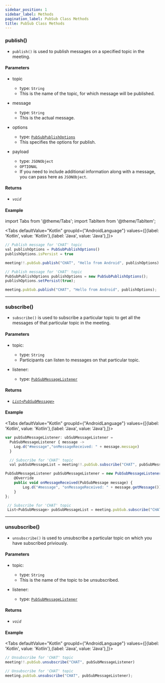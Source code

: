 ```yaml
---
sidebar_position: 1
sidebar_label: Methods
pagination_label: PubSub Class Methods
title: PubSub Class Methods
---
```


<div class="sdk-api-ref-only-h4">

### publish()

- `publish()` is used to publish messages on a specified topic in the meeting.

#### Parameters

- topic

  - type: `String`
  - This is the name of the topic, for which message will be published.

- message

  - type: `String`
  - This is the actual message.

- options
  - type: [`PubSubPublishOptions`](pubsub-publish-options-class)
  - This specifies the options for publish.

- payload

  - type: `JSONObject`
  - `OPTIONAL`
  - If you need to include additional information along with a message, you can pass here as `JSONObject`. 

#### Returns

- _`void`_

#### Example

import Tabs from '@theme/Tabs';
import TabItem from '@theme/TabItem';

<Tabs
defaultValue="Kotlin"
groupId={"AndroidLanguage"}
values={[{label: 'Kotlin', value: 'Kotlin'},{label: 'Java', value: 'Java'},]}>

<TabItem value="Kotlin">

```js
// Publish message for 'CHAT' topic
val publishOptions = PubSubPublishOptions()
publishOptions.isPersist = true

meeting!!.pubSub.publish("CHAT", "Hello from Android", publishOptions)
```

</TabItem>

<TabItem value="Java">

```js
// Publish message for 'CHAT' topic
PubSubPublishOptions publishOptions = new PubSubPublishOptions();
publishOptions.setPersist(true);

meeting.pubSub.publish("CHAT", "Hello from Android", publishOptions);
```

</TabItem>

</Tabs>

---

### subscribe()

- `subscribe()` is used to subscribe a particular topic to get all the messages of that particular topic in the meeting.

#### Parameters

- topic:

  - type: `String`
  - Participants can listen to messages on that particular topic.

- listener:

  - type: [`PubSubMessageListener`](pubsub-message-listener-class)

#### Returns

- [_`List<PubSubMessage>`_](pubsub-message-class)

#### Example

<Tabs
defaultValue="Kotlin"
groupId={"AndroidLanguage"}
values={[{label: 'Kotlin', value: 'Kotlin'},{label: 'Java', value: 'Java'},]}>

<TabItem value="Kotlin">

```js
var pubSubMessageListener: ubSubMessageListener =
  PubSubMessageListener { message ->
    Log.d("#message","onMessageReceived: " + message.message)
  }

  // Subscribe for 'CHAT' topic
  val pubSubMessageList = meeting!!.pubSub.subscribe("CHAT", pubSubMessageListener)
```

</TabItem>

<TabItem value="Java">

```js
PubSubMessageListener pubSubMessageListener = new PubSubMessageListener() {
    @Override
    public void onMessageReceived(PubSubMessage message) {
        Log.d("#message", "onMessageReceived: " + message.getMessage());
    }
};

 // Subscribe for 'CHAT' topic
 List<PubSubMessage> pubSubMessageList = meeting.pubSub.subscribe("CHAT", pubSubMessageListener);
```

</TabItem>

</Tabs>

---

### unsubscribe()

- `unsubscribe()` is used to unsubscribe a particular topic on which you have subscribed priviously.

#### Parameters

- topic:

  - type: `String`
  - This is the name of the topic to be unsubscribed.

- listener:

  - type: [`PubSubMessageListener`](pubsub-message-listener-class)

#### Returns

- _`void`_

#### Example

<Tabs
defaultValue="Kotlin"
groupId={"AndroidLanguage"}
values={[{label: 'Kotlin', value: 'Kotlin'},{label: 'Java', value: 'Java'},]}>

<TabItem value="Kotlin">

```js
// Unsubscribe for 'CHAT' topic
meeting!!.pubSub.unsubscribe("CHAT", pubSubMessageListener)
```

</TabItem>

<TabItem value="Java">

```js
// Unsubscribe for 'CHAT' topic
meeting.pubSub.unsubscribe("CHAT", pubSubMessageListener);
```

</TabItem>

</Tabs>

</div>
